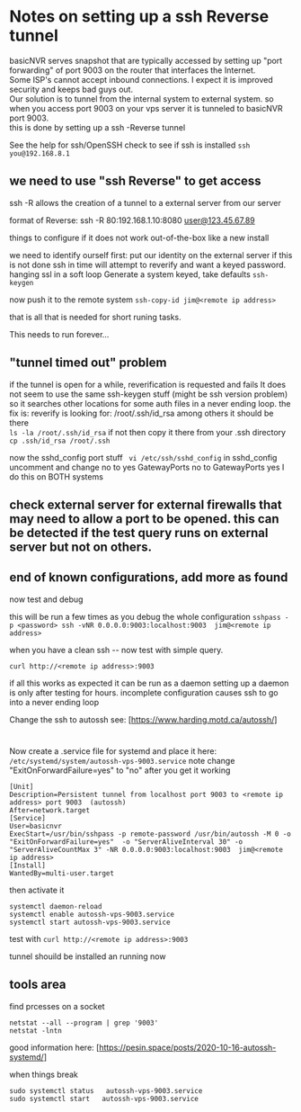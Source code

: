 # Notes on setting up a ssh Reverse tunnel

basicNVR serves snapshot that are typically accessed by 
setting up "port forwarding" of port 9003 on the router that interfaces the Internet.   
Some ISP's cannot accept inbound connections. I expect it is improved security and keeps bad guys out.   
Our solution is to tunnel from the internal system to external system. 
so when you access port 9003 on your vps server it is  tunneled to basicNVR port 9003.   
this is done by setting up a ssh -Reverse tunnel   

See the help for ssh/OpenSSH
check to see if ssh is installed
```ssh you@192.168.8.1```

## we need to use "ssh Reverse" to get access
ssh -R allows the creation of a tunnel to a external server from our server

format of Reverse: ssh -R 80:192.168.1.10:8080 user@123.45.67.89

things to configure if it does not work out-of-the-box like a new install

we need to identify ourself 
first: put our identity on the external server 
      if this is not done ssh in time will attempt to reverify and want a keyed password.  hanging  ssl in a soft loop
Generate a system keyed, take defaults
```ssh-keygen```

now push it to the remote system
```ssh-copy-id jim@<remote ip address>```

that is all that is needed for short runing tasks.   

This needs to run forever... 

## "tunnel timed out" problem 
if the tunnel is open for a while, reverification is requested and fails 
It does not seem to use the same ssh-keygen stuff (might be ssh version problem)
so it searches other locations for some auth files in a never ending loop.
the fix is:
reverify is looking for: /root/.ssh/id_rsa among others
it should be there   
```ls -la /root/.ssh/id_rsa```
if not then copy it there from your .ssh directory
```cp .ssh/id_rsa /root/.ssh```

now the sshd_config port stuff
``` vi /etc/ssh/sshd_config```
in sshd_config uncomment and change no to yes
GatewayPorts no
to
GatewayPorts yes
I do this on BOTH systems

check external server  for external firewalls that may need to allow a port to be opened.
this can be detected if the test query runs on external server but not on others.
------------------------------------------------
end of known configurations, add more as found
-------------------------------------------------

now test and debug
 
this will be run a few times as you debug the whole configuration
```sshpass -p <password> ssh -vNR 0.0.0.0:9003:localhost:9003  jim@<remote ip address>```

when you have a clean ssh -- now test with simple query.

```curl http://<remote ip address>:9003```

if all this works as expected it can be run as a daemon
setting up a daemon is only after testing for hours. 
incomplete configuration causes ssh to go into a never ending loop   

Change the ssh to autossh see: [https://www.harding.motd.ca/autossh/]
#
Now create a .service file for systemd and place it here: 
```/etc/systemd/system/autossh-vps-9003.service```
note change "ExitOnForwardFailure=yes"  to "no" after you get it working
```
[Unit]
Description=Persistent tunnel from localhost port 9003 to <remote ip address> port 9003  (autossh)
After=network.target
[Service]
User=basicnvr
ExecStart=/usr/bin/sshpass -p remote-password /usr/bin/autossh -M 0 -o "ExitOnForwardFailure=yes"  -o "ServerAliveInterval 30" -o "ServerAliveCountMax 3" -NR 0.0.0.0:9003:localhost:9003  jim@<remote ip address>
[Install]
WantedBy=multi-user.target
```

then activate it
```
systemctl daemon-reload
systemctl enable autossh-vps-9003.service
systemctl start autossh-vps-9003.service
```

test with ```curl http://<remote ip address>:9003```

tunnel shouild be installed an running now


## tools area
find prcesses on a socket
```
netstat --all --program | grep '9003'
netstat -lntn
```
good information here: [https://pesin.space/posts/2020-10-16-autossh-systemd/]   


when things break
```
sudo systemctl status   autossh-vps-9003.service
sudo systemctl start   autossh-vps-9003.service








